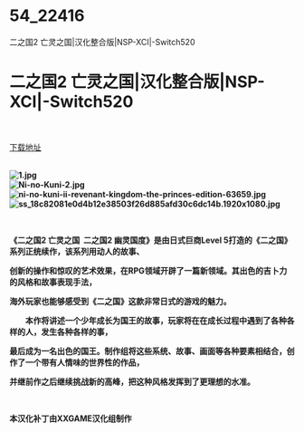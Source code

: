 # 54_22416
二之国2 亡灵之国|汉化整合版|NSP-XCI|-Switch520
# 二之国2 亡灵之国|汉化整合版|NSP-XCI|-Switch520
 <br/></br>
[下载地址](https://www.switch520.cc/article/22416 "下载地址")
<br/></br>

<p><strong><img title="1.jpg" src="https://www.switch520.cc/muke_img/2021_09_16_ba6696c466a26.jpg" alt="1.jpg"></strong><br>
<strong><img title="Ni-no-Kuni-2.jpg" src="https://www.switch520.cc/muke_img/2021_09_16_92d5a8b01590a.jpg" alt="Ni-no-Kuni-2.jpg"></strong><br>
<strong><img title="ni-no-kuni-ii-revenant-kingdom-the-princes-edition-63659.jpg" src="https://www.switch520.cc/muke_img/2021_09_16_814e45df2b0cd.jpg" alt="ni-no-kuni-ii-revenant-kingdom-the-princes-edition-63659.jpg"></strong><br>
<strong><img title="ss_18c82081e0d4b12e38503f26d885afd30c6dc14b.1920x1080.jpg" src="https://www.switch520.cc/muke_img/2021_09_16_cb6cd6097e9d9.jpg" alt="ss_18c82081e0d4b12e38503f26d885afd30c6dc14b.1920x1080.jpg">&nbsp;</strong></p>
<p>&nbsp;</p>
<p><strong>《二之国2 亡灵之国&nbsp; 二之国2 幽灵国度》是由日式巨商Level 5打造的《二之国》系列正统续作，该系列用动人的故事、</strong></p>
<p><strong>创新的操作和惊叹的艺术效果，在RPG领域开辟了一篇新领域。其出色的吉卜力的风格和故事表现手法，</strong></p>
<p><strong>海外玩家也能够感受到《二之国》这款非常日式的游戏的魅力。</strong></p>
<p><strong>　　本作将讲述一个少年成长为国王的故事，玩家将在在成长过程中遇到了各种各样的人，发生各种各样的事，</strong></p>
<p><strong>最后成为一名出色的国王。制作组将这些系统、故事、画面等各种要素相结合，创作了一个带有人情味的世界性的作品，</strong></p>
<p><strong>并继前作之后继续挑战新的高峰，把这种风格发挥到了更理想的水准。</strong></p>
<p>&nbsp;</p>
<p><strong>本汉化补丁由XXGAME汉化组制作</strong></p>



<p><strong>&nbsp;</strong></p>
